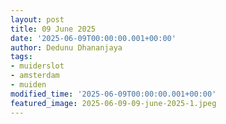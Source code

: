 ```yaml
---
layout: post
title: 09 June 2025
date: '2025-06-09T00:00:00.001+00:00'
author: Dedunu Dhananjaya
tags:
- muiderslot
- amsterdam
- muiden
modified_time: '2025-06-09T00:00:00.001+00:00'
featured_image: 2025-06-09-09-june-2025-1.jpeg
---
```


